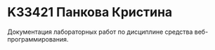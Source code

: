 # K33421 Панкова Кристина

Документация лабораторных работ по дисциплине средства веб-программирования.

